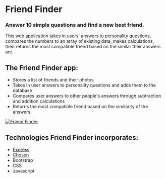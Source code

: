 # Friend Finder
### Answer 10 simple questions and find a new best friend.
This web application takes in users' answers to personality questions, compares the numbers to an array of existing data, makes calculations, then returns the most compatible friend based on the similar their answers are.

## The Friend Finder app:
* Stores a list of friends and their photos
* Takes in user answers to personality questions and adds them to the database
* Compares user answers to other people's answers through subtraction and addition calculations
* Returns the most compatible friend based on the similarity of the answers.

[![Friend Finder](app/public/images/friend_finder.jpg)](https://mysterious-sea-05415.herokuapp.com/ "Friend Finder Website") 

## Technologies Friend Finder incorporates:
* [Express](https://www.npmjs.com/package/express)
* [Chosen](https://plugins.jquery.com/chosen/)
* Bootstrap
* CSS
* Javascript
